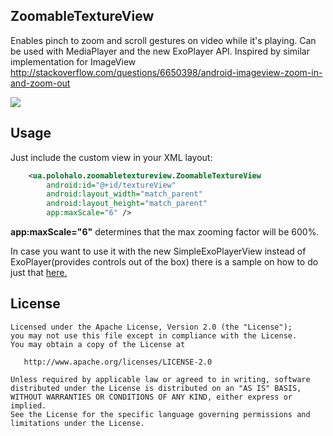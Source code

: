 ZoomableTextureView
-------

Enables pinch to zoom and scroll gestures on video while it's playing. Can be used with MediaPlayer and the new ExoPlayer API. Inspired by similar implementation for ImageView http://stackoverflow.com/questions/6650398/android-imageview-zoom-in-and-zoom-out

![](https://github.com/Manuiq/ZoomableTextureView/raw/master/example.gif)

Usage
-------

Just include the custom view in your XML layout:
```xml
    <ua.polohalo.zoomabletextureview.ZoomableTextureView
        android:id="@+id/textureView"
        android:layout_width="match_parent"
        android:layout_height="match_parent"
        app:maxScale="6" />
```

 **app:maxScale="6"** determines that the max zooming factor will be 600%.

In case you want to use it with the new SimpleExoPlayerView instead of ExoPlayer(provides controls out of the box) there is a sample on how to do just that [here.](https://github.com/Manuiq/ZoomableTextureView/blob/master/app/src/main/java/ua/polohalo/zoomabletextureview/sample/ZoomableExoPlayerView.java)

License
-------

    Licensed under the Apache License, Version 2.0 (the "License");
    you may not use this file except in compliance with the License.
    You may obtain a copy of the License at

       http://www.apache.org/licenses/LICENSE-2.0

    Unless required by applicable law or agreed to in writing, software
    distributed under the License is distributed on an "AS IS" BASIS,
    WITHOUT WARRANTIES OR CONDITIONS OF ANY KIND, either express or implied.
    See the License for the specific language governing permissions and
    limitations under the License.


 [1]: http://square.github.io/okhttp
 [2]: https://github.com/square/okhttp/wiki
 [3]: https://search.maven.org/remote_content?g=com.squareup.okhttp3&a=okhttp&v=LATEST
 [4]: https://search.maven.org/remote_content?g=com.squareup.okhttp3&a=mockwebserver&v=LATEST
 [snap]: https://oss.sonatype.org/content/repositories/snapshots/